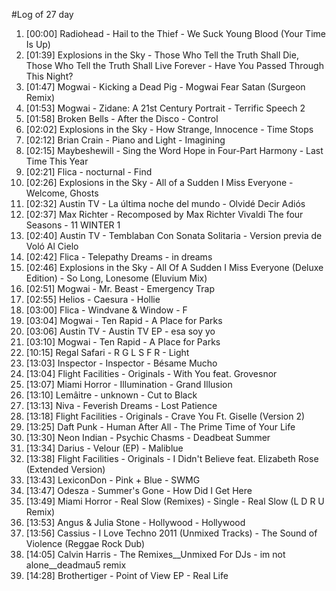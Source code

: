 #Log of 27 day

1. [00:00] Radiohead - Hail to the Thief - We Suck Young Blood (Your Time Is Up)
1. [01:39] Explosions in the Sky - Those Who Tell the Truth Shall Die, Those Who Tell the Truth Shall Live Forever - Have You Passed Through This Night?
1. [01:47] Mogwai - Kicking a Dead Pig - Mogwai Fear Satan (Surgeon Remix)
1. [01:53] Mogwai - Zidane: A 21st Century Portrait - Terrific Speech 2
1. [01:58] Broken Bells - After the Disco - Control
1. [02:02] Explosions in the Sky - How Strange, Innocence - Time Stops
1. [02:12] Brian Crain - Piano and Light - Imagining
1. [02:15] Maybeshewill - Sing the Word Hope in Four-Part Harmony - Last Time This Year
1. [02:21] Flica - nocturnal - Find
1. [02:26] Explosions in the Sky - All of a Sudden I Miss Everyone - Welcome, Ghosts
1. [02:32] Austin TV - La última noche del mundo - Olvidé Decir Adiós
1. [02:37] Max Richter - Recomposed by Max Richter Vivaldi The four Seasons - 11 WINTER 1
1. [02:40] Austin TV - Temblaban Con Sonata Solitaria - Version previa de Voló Al Cielo
1. [02:42] Flica - Telepathy Dreams - in dreams
1. [02:46] Explosions in the Sky - All Of A Sudden I Miss Everyone (Deluxe Edition) - So Long, Lonesome (Eluvium Mix)
1. [02:51] Mogwai - Mr. Beast - Emergency Trap
1. [02:55] Helios - Caesura - Hollie
1. [03:00] Flica - Windvane & Window - F
1. [03:04] Mogwai - Ten Rapid - A Place for Parks
1. [03:06] Austin TV - Austin TV EP - esa soy yo
1. [03:10] Mogwai - Ten Rapid - A Place for Parks
1. [10:15] Regal Safari - R G L S F R - Light
1. [13:03] Inspector - Inspector - Bésame Mucho
1. [13:04] Flight Facilities - Originals - With You feat. Grovesnor
1. [13:07] Miami Horror - Illumination - Grand Illusion
1. [13:10] Lemâitre - unknown - Cut to Black
1. [13:13] Niva - Feverish Dreams - Lost Patience
1. [13:18] Flight Facilities - Originals - Crave You Ft. Giselle (Version 2)
1. [13:25] Daft Punk - Human After All - The Prime Time of Your Life
1. [13:30] Neon Indian - Psychic Chasms - Deadbeat Summer
1. [13:34] Darius - Velour (EP) - Maliblue
1. [13:38] Flight Facilities - Originals - I Didn't Believe feat. Elizabeth Rose (Extended Version)
1. [13:43] LexiconDon - Pink + Blue - SWMG
1. [13:47] Odesza - Summer's Gone - How Did I Get Here
1. [13:49] Miami Horror - Real Slow (Remixes) - Single - Real Slow (L D R U Remix)
1. [13:53] Angus & Julia Stone - Hollywood - Hollywood
1. [13:56] Cassius - I Love Techno 2011 (Unmixed Tracks) - The Sound of Violence (Reggae Rock Dub)
1. [14:05] Calvin Harris - The Remixes__Unmixed For DJs - im not alone__deadmau5 remix
1. [14:28] Brothertiger - Point of View EP - Real Life
